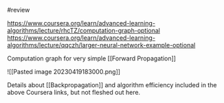 #review

https://www.coursera.org/learn/advanced-learning-algorithms/lecture/rhcTZ/computation-graph-optional
https://www.coursera.org/learn/advanced-learning-algorithms/lecture/qqczh/larger-neural-network-example-optional

Computation graph for very simple [[Forward Propagation]]

![[Pasted image 20230419183000.png]]

Details about [[Backpropagation]] and algorithm efficiency included in the above Coursera links, but not fleshed out here.

